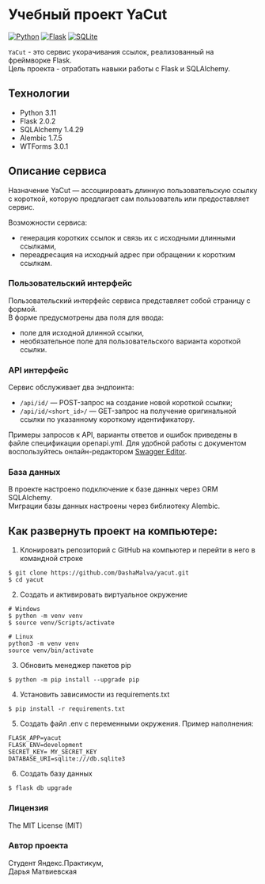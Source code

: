 # Учебный проект YaCut
[![Python](https://img.shields.io/badge/python-3670A0?style=for-the-badge&logo=python&logoColor=ffdd54)](https://www.python.org/)
[![Flask](https://img.shields.io/badge/flask-%23000.svg?style=for-the-badge&logo=flask&logoColor=white)](https://flask.palletsprojects.com/en/2.3.x/)
[![SQLite](https://img.shields.io/badge/sqlite-%2307405e.svg?style=for-the-badge&logo=sqlite&logoColor=white)](https://www.sqlite.org/index.html)

```YaCut``` - это сервис укорачивания ссылок, реализованный на фреймворке Flask.<br>
Цель проекта - отработать навыки работы с Flask и SQLAlchemy.

## Технологии
- Python 3.11
- Flask 2.0.2
- SQLAlchemy 1.4.29
- Alembic 1.7.5
- WTForms 3.0.1

## Описание сервиса
Назначение YaCut — ассоциировать длинную пользовательскую ссылку с короткой, которую предлагает сам пользователь или предоставляет сервис.

Возможности сервиса:
- генерация коротких ссылок и связь их с исходными длинными ссылками,
- переадресация на исходный адрес при обращении к коротким ссылкам.
### Пользовательский интерфейс
Пользовательский интерфейс сервиса представляет собой страницу с формой.<br>
В форме предусмотрены два поля для ввода: 
- поле для исходной длинной ссылки,
- необязательное поле для пользовательского варианта короткой ссылки. 

### API интерфейс
Сервис обслуживает два эндпоинта:
- ```/api/id/``` — POST-запрос на создание новой короткой ссылки;
- ```/api/id/<short_id>/``` — GET-запрос на получение оригинальной ссылки по указанному короткому идентификатору.

Примеры запросов к API, варианты ответов и ошибок приведены в файле спецификации openapi.yml. Для удобной работы с документом воспользуйтесь онлайн-редактором [Swagger Editor].

### База данных
В проекте настроено подключение к базе данных через ORM SQLAlchemy.<br> Миграции базы данных настроены через библиотеку Alembic.


## Как развернуть проект на компьютере:
1. Клонировать репозиторий c GitHub на компьютер и перейти в него в командной строке
```
$ git clone https://github.com/DashaMalva/yacut.git
$ cd yacut
```
2. Создать и активировать виртуальное окружение
```
# Windows
$ python -m venv venv
$ source venv/Scripts/activate

# Linux
python3 -m venv venv
source venv/bin/activate
```
3. Обновить менеджер пакетов pip
```
$ python -m pip install --upgrade pip
```
4. Установить зависимости из requirements.txt
```
$ pip install -r requirements.txt
```
5. Создать файл .env с переменными окружения. Пример наполнения:
```
FLASK_APP=yacut
FLASK_ENV=development
SECRET_KEY= MY_SECRET_KEY
DATABASE_URI=sqlite:///db.sqlite3
```
6. Создать базу данных
```
$ flask db upgrade
```

### Лицензия
The MIT License (MIT)

### Автор проекта
Студент Яндекс.Практикум,<br>
Дарья Матвиевская

[Swagger Editor]: <https://editor.swagger.io/>
